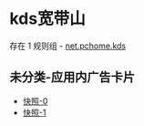 # kds宽带山

存在 1 规则组 - [net.pchome.kds](/src/apps/net.pchome.kds.ts)

## 未分类-应用内广告卡片

- [快照-0](https://i.gkd.li/i/13043221)
- [快照-1](https://i.gkd.li/i/13049609)
